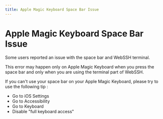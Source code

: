 ```yaml
---
title: Apple Magic Keyboard Space Bar Issue
---
```


# Apple Magic Keyboard Space Bar Issue
Some users reported an issue with the space bar and WebSSH terminal.

This error may happen only on Apple Magic Keyboard when you press the space bar and only when you are using the terminal part of WebSSH.

If you can't use your space bar on your Apple Magic Keyboard, please try to use the following tip :

* Go to iOS Settings
* Go to Accessibility
* Go to Keyboard
* Disable "full keyboard access"